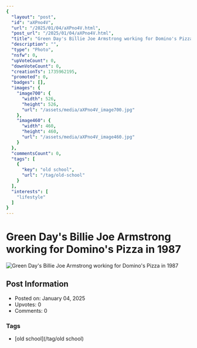 ```yaml
---
{
  "layout": "post",
  "id": "aXPno4V",
  "url": "/2025/01/04/aXPno4V.html",
  "post_url": "/2025/01/04/aXPno4V.html",
  "title": "Green Day's Billie Joe Armstrong working for Domino's Pizza in 1987",
  "description": "",
  "type": "Photo",
  "nsfw": 0,
  "upVoteCount": 0,
  "downVoteCount": 0,
  "creationTs": 1735962195,
  "promoted": 0,
  "badges": [],
  "images": {
    "image700": {
      "width": 526,
      "height": 526,
      "url": "/assets/media/aXPno4V_image700.jpg"
    },
    "image460": {
      "width": 460,
      "height": 460,
      "url": "/assets/media/aXPno4V_image460.jpg"
    }
  },
  "commentsCount": 0,
  "tags": [
    {
      "key": "old school",
      "url": "/tag/old-school"
    }
  ],
  "interests": [
    "lifestyle"
  ]
}
---
```


# Green Day's Billie Joe Armstrong working for Domino's Pizza in 1987

![Green Day's Billie Joe Armstrong working for Domino's Pizza in 1987](/assets/media/aXPno4V_image700.jpg)

## Post Information

- Posted on: January 04, 2025
- Upvotes: 0
- Comments: 0

### Tags

- [old school](/tag/old school)
